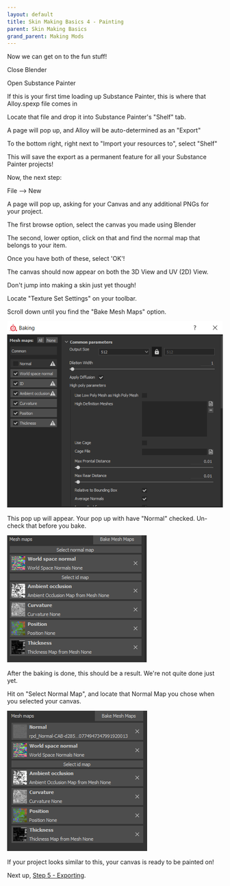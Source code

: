 ```yaml
---
layout: default
title: Skin Making Basics 4 - Painting
parent: Skin Making Basics
grand_parent: Making Mods
---
```


Now we can get on to the fun stuff!

Close Blender

Open Substance Painter

If this is your first time loading up Substance Painter, this is where that Alloy.spexp file comes in

Locate that file and drop it into Substance Painter's "Shelf" tab.

A page will pop up, and Alloy will be auto-determined as an "Export"

To the bottom right, right next to "Import your resources to", select "Shelf"

This will save the export as a permanent feature for all your Substance Painter projects!

Now, the next step:

File --> New

A page will pop up, asking for your Canvas and any additional PNGs for your project.

The first browse option, select the canvas you made using Blender

The second, lower option, click on that and find the normal map that belongs to your item.

Once you have both of these, select 'OK'!

The canvas should now appear on both the 3D View and UV (2D) View.

Don't jump into making a skin just yet though!

Locate "Texture Set Settings" on your toolbar.

Scroll down until you find the "Bake Mesh Maps" option.

![exa 1](images/4_exa_1.png)

This pop up will appear. Your pop up with have "Normal" checked. Un-check that before you bake.

![exa 2](images/4_exa_2.png)

After the baking is done, this should be a result. We're not quite done just yet.

Hit on "Select Normal Map", and locate that Normal Map you chose when you selected your canvas.

![exa 3](images/4_exa_3.png)

If your project looks similar to this, your canvas is ready to be painted on!

Next up, [Step 5 - Exporting](basics_5_exporting.md).
